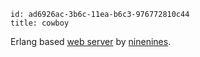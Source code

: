 ```
id: ad6926ac-3b6c-11ea-b6c3-976772810c44
title: cowboy
```

Erlang based [web server][1] by [ninenines][2].

[1]: https://github.com/ninenines/cowboy
[2]: https://ninenines.eu/
